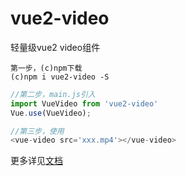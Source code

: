 # vue2-video
轻量级vue2 video组件

```
第一步，(c)npm下载
(c)npm i vue2-video -S
```

```javascript
//第二步，main.js引入
import VueVideo from 'vue2-video'
Vue.use(VueVideo);
```

```javascript
//第三步，使用
<vue-video src='xxx.mp4'></vue-video>
```


更多详见[文档](https://a13821190779.github.io/vue-video/)
